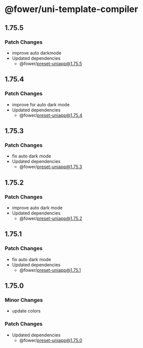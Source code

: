 # @fower/uni-template-compiler

## 1.75.5

### Patch Changes

- improve auto darkmode
- Updated dependencies
  - @fower/preset-uniapp@1.75.5

## 1.75.4

### Patch Changes

- improve for auto dark mode
- Updated dependencies
  - @fower/preset-uniapp@1.75.4

## 1.75.3

### Patch Changes

- fix auto dark mode
- Updated dependencies
  - @fower/preset-uniapp@1.75.3

## 1.75.2

### Patch Changes

- improve auto dark mode
- Updated dependencies
  - @fower/preset-uniapp@1.75.2

## 1.75.1

### Patch Changes

- fix auto dark mode
- Updated dependencies
  - @fower/preset-uniapp@1.75.1

## 1.75.0

### Minor Changes

- update colors

### Patch Changes

- Updated dependencies
  - @fower/preset-uniapp@1.75.0
